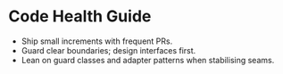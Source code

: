 # Code Health Guide
- Ship small increments with frequent PRs.
- Guard clear boundaries; design interfaces first.
- Lean on guard classes and adapter patterns when stabilising seams.
